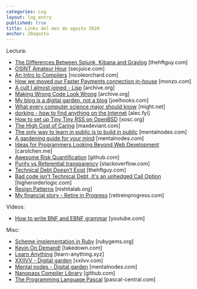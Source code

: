 ```yaml
---
categories: Log
layout: log_entry
published: true
title: Links del mes de agosto 2020
anchor: 20agosto
---
```


Lectura:

- [The Differences Between Splunk, Kibana and Graylog](https://thehftguy.com/2020/08/04/the-differences-between-splunk-kibana-and-graylog/) [thehftguy.com]
- [OSINT Amateur Hour](https://www.secjuice.com/geolocation-osint-amateur-hour/) [secjuice.com]
- [An Intro to Compilers](https://nicoleorchard.com/blog/compilers) [nicoleorchard.com]
- [How we moved our Faster Payments connection in-house](https://monzo.com/blog/how-we-moved-our-faster-payments-connection-in-house) [monzo.com]
- [A cult I almost joined - Lisp](https://web.archive.org/web/20161112221153/http://fluff.info:80/blog/arch/00000127.htm) [archive.org]
- [Making Wrong Code Look Wrong](https://web.archive.org/web/20161113181618/http://www.joelonsoftware.com/articles/Wrong.html) [archive.org]
- [My blog is a digital garden, not a blog](https://joelhooks.com/digital-garden) [joelhooks.com]
- [What every computer science major should know](http://matt.might.net/articles/what-cs-majors-should-know/) [might.net]
- [dorking - how to find anything on the Internet](https://www.alec.fyi/dorking-how-to-find-anything-on-the-internet.html) [alec.fyi]
- [How to set up Tiny Tiny RSS on OpenBSD](https://xosc.org/ttrss.html) [xosc.org]
- [The High Cost of Caring](https://maxdeviant.com/posts/2020/the-high-cost-of-caring/) [maxdeviant.com]
- [The only way to learn in public is to build in public](https://www.mentalnodes.com/the-only-way-to-learn-in-public-is-to-build-in-public) [mentalnodes.com]
- [A gardening guide for your mind](https://www.mentalnodes.com/a-gardening-guide-for-your-mind) [mentalnodes.com]
- [Ideas for Programmers Looking Beyond Web Development](https://carolchen.me/blog/past-webdev/) [carolchen.me]
- [Awesome Risk Quantification](https://github.com/veeral-patel/awesome-risk-quantification) [github.com]
- [Purity vs Referential transparency](https://stackoverflow.com/questions/4865616/purity-vs-referential-transparency) [stackoverflow.com]
- [Technical Debt Doesn’t Exist](https://thehftguy.com/2020/08/26/technical-debt-doesnt-exist/) [thehftguy.com]
- [Bad code isn't Technical Debt, it's an unhedged Call Option](https://www.higherorderlogic.com/2010/07/23/bad-code-isnt-technical-debt-its-an-unhedged-call-option/) [higherorderlogic.com]
- [Resign Patterns](http://nishitalab.org/user/paulo/files/resign-patterns.txt) [nishitalab.org]
- [My financial story - Retire in Progress](http://retireinprogress.com/mystory1/) [retireinprogress.com]

Videos:

- [How to write BNF and EBNF grammar](https://www.youtube.com/watch?v=t6cqX5j8rGk) [youtube.com]

Misc:

- [Scheme implementation in Ruby](https://rubygems.org/gems/bus-scheme/) [rubygems.org]
- [Kevin On Demand!](http://www.takedown.com/evidence/transcripts/) [takedown.com]
- [Learn Anything](https://learn-anything.xyz/) [learn-anything.xyz]
- [XXIIVV - Digital garden](https://wiki.xxiivv.com/site/about.html) [xxiivv.com]
- [Mental nodes - Digital garden](https://www.mentalnodes.com/) [mentalnodes.com]
- [Nanopass Compiler Library](https://github.com/nanopass/nanopass-framework-scheme) [github.com]
- [The Programming Language Pascal](http://www.pascal-central.com/docs/pascal1973.pdf) [pascal-central.com]